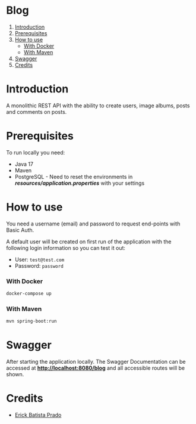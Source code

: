# Blog

1. [Introduction](#introduction)
2. [Prerequisites](#prerequisites)
3. [How to use](#how-to-use)
    - [With Docker](#with-docker)
    - [With Maven](#with-maven)
4. [Swagger](#swagger)
5. [Credits](#credits)

# Introduction

A monolithic REST API with the ability to create users, image albums, posts and comments on posts.

# Prerequisites

To run locally you need:

- Java 17
- Maven
- PostgreSQL - Need to reset the environments in ***resources/application.properties*** with your settings

# How to use

You need a username (email) and password to request end-points with Basic Auth.

A default user will be created on first run of the application with the following login information so you can test it
out:

- User: `test@test.com`
- Password: `password`

### With Docker

```bash
docker-compose up
```

### With Maven

```bash
mvn spring-boot:run
```

# Swagger

After starting the application locally. The Swagger Documentation can be accessed
at [**http://localhost:8080/blog**](http://localhost:8080/blog) and all accessible routes will be shown.

# Credits

- [Erick Batista Prado](https://github.com/batistaerick)
